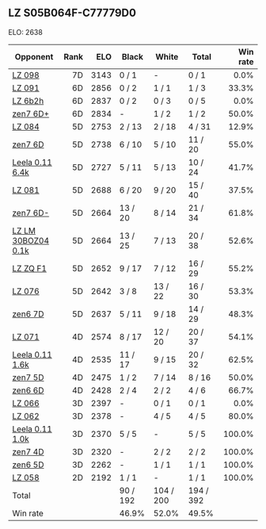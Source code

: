 ## LZ S05B064F-C77779D0 ##

ELO: 2638

Opponent | Rank | ELO | Black | White | Total | Win rate
---------|-----:|----:|-------|-------|-------|-------:
[LZ 098](LZ%20098.md) | 7D | 3143 | 0 / 1 | - | 0 / 1 | 0.0%
[LZ 091](LZ%20091.md) | 6D | 2856 | 0 / 2 | 1 / 1 | 1 / 3 | 33.3%
[LZ 6b2h](LZ%206b2h.md) | 6D | 2837 | 0 / 2 | 0 / 3 | 0 / 5 | 0.0%
[zen7 6D+](zen7%206D+.md) | 6D | 2834 | - | 1 / 2 | 1 / 2 | 50.0%
[LZ 084](LZ%20084.md) | 5D | 2753 | 2 / 13 | 2 / 18 | 4 / 31 | 12.9%
[zen7 6D](zen7%206D.md) | 5D | 2738 | 6 / 10 | 5 / 10 | 11 / 20 | 55.0%
[Leela 0.11 6.4k](Leela%200.11%206.4k.md) | 5D | 2727 | 5 / 11 | 5 / 13 | 10 / 24 | 41.7%
[LZ 081](LZ%20081.md) | 5D | 2688 | 6 / 20 | 9 / 20 | 15 / 40 | 37.5%
[zen7 6D-](zen7%206D-.md) | 5D | 2664 | 13 / 20 | 8 / 14 | 21 / 34 | 61.8%
[LZ LM 30BOZ04 0.1k](LZ%20LM%2030BOZ04%200.1k.md) | 5D | 2664 | 13 / 25 | 7 / 13 | 20 / 38 | 52.6%
[LZ ZQ F1](LZ%20ZQ%20F1.md) | 5D | 2652 | 9 / 17 | 7 / 12 | 16 / 29 | 55.2%
[LZ 076](LZ%20076.md) | 5D | 2642 | 3 / 8 | 13 / 22 | 16 / 30 | 53.3%
[zen6 7D](zen6%207D.md) | 5D | 2637 | 5 / 11 | 9 / 18 | 14 / 29 | 48.3%
[LZ 071](LZ%20071.md) | 4D | 2574 | 8 / 17 | 12 / 20 | 20 / 37 | 54.1%
[Leela 0.11 1.6k](Leela%200.11%201.6k.md) | 4D | 2535 | 11 / 17 | 9 / 15 | 20 / 32 | 62.5%
[zen7 5D](zen7%205D.md) | 4D | 2475 | 1 / 2 | 7 / 14 | 8 / 16 | 50.0%
[zen6 6D](zen6%206D.md) | 4D | 2428 | 2 / 4 | 2 / 2 | 4 / 6 | 66.7%
[LZ 066](LZ%20066.md) | 3D | 2397 | - | 0 / 1 | 0 / 1 | 0.0%
[LZ 062](LZ%20062.md) | 3D | 2378 | - | 4 / 5 | 4 / 5 | 80.0%
[Leela 0.11 1.0k](Leela%200.11%201.0k.md) | 3D | 2370 | 5 / 5 | - | 5 / 5 | 100.0%
[zen7 4D](zen7%204D.md) | 3D | 2320 | - | 2 / 2 | 2 / 2 | 100.0%
[zen6 5D](zen6%205D.md) | 3D | 2262 | - | 1 / 1 | 1 / 1 | 100.0%
[LZ 058](LZ%20058.md) | 2D | 2192 | 1 / 1 | - | 1 / 1 | 100.0%
Total | | | 90 / 192 | 104 / 200 | 194 / 392 | 
Win rate| | | 46.9% | 52.0% | 49.5% | 
